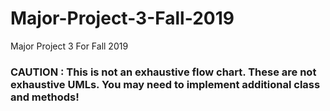 # Major-Project-3-Fall-2019
Major Project 3 For Fall 2019

### **CAUTION : This is not an exhaustive flow chart. These are not exhaustive UMLs. You may need to implement additional class and methods!**
